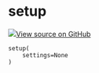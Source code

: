 # setup



[![](https://www.tensorflow.org/images/GitHub-Mark-32px.png)View source on GitHub](https://www.github.com/wandb/client/tree/18a721ba0f880a64aea802ebd3e2862f394610f4/wandb/sdk/wandb_setup.py#L246-L248)






<pre><code>setup(
    settings=None
)</code></pre>



